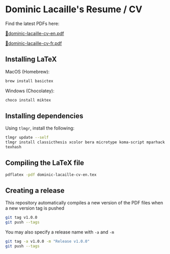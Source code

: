 # Dominic Lacaille's Resume / CV

Find the latest PDFs here:

[:page_facing_up:dominic-lacaille-cv-en.pdf](https://github.com/dlacaille/resume/releases/latest/download/dominic-lacaille-cv-en.pdf)

[:page_facing_up:dominic-lacaille-cv-fr.pdf](https://github.com/dlacaille/resume/releases/latest/download/dominic-lacaille-cv-fr.pdf)

## Installing LaTeX

MacOS (Homebrew):

```sh
brew install basictex
```

Windows (Chocolatey):

```sh
choco install miktex
```

## Installing dependencies

Using `tlmgr`, install the following:

```sh
tlmgr update --self
tlmgr install classicthesis xcolor bera microtype koma-script mparhack palatino mathpazo fpl booktabs textcase titlesec tocloft footmisc caption currvita ragged2e everysel enumitem wrapfig fourier opensans fontaxes xkeyval fontawesome datenumber numprint preprint sectsty babel-french pgf
texhash
```

## Compiling the LaTeX file

```sh
pdflatex -pdf dominic-lacaille-cv-en.tex
```

## Creating a release

This repository automatically compiles a new version of the PDF files when a new version tag is pushed

```sh
git tag v1.0.0
git push --tags
```

You may also specify a release name with `-a` and `-m`

```sh
git tag -a v1.0.0 -m "Release v1.0.0"
git push --tags
```

